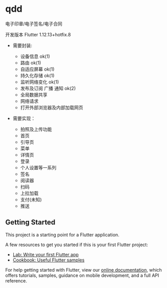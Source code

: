 # qdd

电子印章&#x2F;电子签名&#x2F;电子合同


开发版本 Flutter 1.12.13+hotfix.8

- 需要封装:
    - 设备信息 ok(1)
    - 路由  ok(1) 
    - 自适应屏幕 ok(1)
    - 持久化存储 ok(1)
    - 监听网络变化 ok(1)
    - 发布及订阅 广播 通知 ok(2)
    - 全局数据共享
    - 网络请求
    - 打开外部浏览器及内部加载网页


- 需要实现：
    - 拍照及上传功能
    - 首页
    - 引导页
    - 菜单
    - 详情页
    - 登录
    - 个人设置等一系列
    - 签名
    - 阅读器
    - 扫码
    - 上拉加载
    - 支付(未知)
    - 推送




## Getting Started

This project is a starting point for a Flutter application.

A few resources to get you started if this is your first Flutter project:

- [Lab: Write your first Flutter app](https://flutter.dev/docs/get-started/codelab)
- [Cookbook: Useful Flutter samples](https://flutter.dev/docs/cookbook)

For help getting started with Flutter, view our
[online documentation](https://flutter.dev/docs), which offers tutorials,
samples, guidance on mobile development, and a full API reference.
